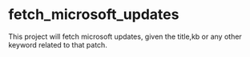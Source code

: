 # fetch_microsoft_updates
This project will fetch microsoft updates, given the title,kb or any other keyword related to that patch.
